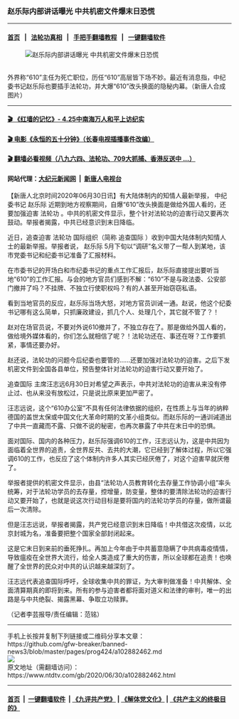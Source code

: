 ### 赵乐际内部讲话曝光 中共机密文件爆末日恐慌
------------------------

#### [首页](https://github.com/gfw-breaker/banned-news3/blob/master/README.md) &nbsp;&nbsp;|&nbsp;&nbsp; [法轮功真相](https://github.com/begood0513/basic/blob/master/README.md)  &nbsp;&nbsp;|&nbsp;&nbsp; [手把手翻墙教程](https://github.com/gfw-breaker/guides/wiki)  &nbsp;&nbsp;|&nbsp;&nbsp; [一键翻墙软件](https://github.com/gfw-breaker/nogfw/blob/master/README.md)  



<div><div class="featured_image">
 <figure>
  <img alt="赵乐际内部讲话曝光 中共机密文件爆末日恐慌" src="https://i.ntdtv.com/assets/uploads/2020/06/f2fd39abd094edcaf371c9ea665540a9-800x450.jpg"/>
 </figure><br/>
 <span class="caption">
  外界称“610”主任为死亡职位，历任“610”高层皆下场不妙。最近有消息指，中纪委书记赵乐际也要插手法轮功，并大爆“610”改头换面的隐秘内幕。（新唐人合成图片）
 </span>
</div>
</div><hr/>

#### [ 🎬  《红墙的记忆》- 4.25中南海万人和平上访纪实](http://141.164.39.94:10000/videos/legend/425.html)

#### [ 🎬  电影《永恒的五十分钟》（长春电视插播事件改编） ](http://141.164.39.94:10000/videos/news/ComingForYou-2.html)

#### [ 🎬  翻墙必看视频（八九六四、法轮功、709大抓捕、香港反送中 ...）](https://github.com/gfw-breaker/links/blob/master/banned.md)

#### 网站代理：[大纪元新闻网](http://167.172.10.89:10080/gb/) &nbsp;|&nbsp; [新唐人电视台](http://167.172.10.89:8808/gb/)

<div><div class="post_content" itemprop="articleBody">
 <p>
  【新唐人北京时间2020年06月30日讯】有大陆体制内的知情人最新举报，
  <ok href="https://www.ntdtv.com/gb/中纪委书记.htm">
   中纪委书记
  </ok>
  <ok href="https://www.ntdtv.com/gb/赵乐际.htm">
   赵乐际
  </ok>
  近期到地方视察期间，自爆“610”改头换面是做给外国人看的，还要加强迫害
  <ok href="https://www.ntdtv.com/gb/法轮功.htm">
   法轮功
  </ok>
  。中共的机密文件显示，整个针对法轮功的迫害行动又要再次鼓动。举报者揭露，中共已经意识到末日降临。
 </p>
 <p>
  近日，追查迫害
  <ok href="https://www.ntdtv.com/gb/法轮功.htm">
   法轮功
  </ok>
  国际组织（简称
  <ok href="https://www.ntdtv.com/gb/追查国际.htm">
   追查国际
  </ok>
  ）收到中国大陆体制内知情人士的最新举报。举报者说，
  <ok href="https://www.ntdtv.com/gb/赵乐际.htm">
   赵乐际
  </ok>
  5月下旬以“调研”名义带了一帮人到某地，该市党委书记和纪委书记准备了汇报材料。
 </p>
 <p>
  在市委书记的开场白和市纪委书记的重点工作汇报后，赵乐际直接提出要听当地“610”的工作汇报。与会的地方官员们感到不解：“610”不是与政法委、公安部门撤并了吗？不挂牌、不独立行使职权吗？有的人甚至开始窃窃私语。
 </p>
 <p>
  看到当地官员的反应，赵乐际当场大怒，对地方官员训诫一通。赵说，他这个纪委书记哪有这么简单，只抓廉政建设，抓几个人、处理几个，其它就不管了？！
 </p>
 <p>
  赵对在场官员说，不要对外说610撤并了，不独立存在了。那是做给外国人看的，做给境外媒体看的，你们怎么就相信了呢？！法轮功还在、事还在呀？工作要抓紧，事情还要办好。
 </p>
 <p>
  赵还说，法轮功的问题今后纪委也要管的……还要加强对法轮功的迫害。之后下发机密文件到全国各县单位，预告整体针对法轮功的迫害行动又要开始了。
 </p>
 <p>
  <ok href="https://www.ntdtv.com/gb/追查国际.htm">
   追查国际
  </ok>
  主席汪志远6月30日对希望之声表示，中共对法轮功的迫害从来没有停止过、也从来没有放松过，只是说比原来更加严密了。
 </p>
 <p>
  汪志远说，这个“610办公室”不具有任何法律依据的组织，在性质上与当年的纳粹德国的盖世太保或中国文化大革命时期的文革小组类似。而赵乐际的一通训诫道出了中共一直藏而不露、只做不说的秘密，也再次暴露了中共在末日中的恐惧。
 </p>
 <p>
  面对国际、国内的各种压力，赵乐际强调610的工作，汪志远认为，这是中共因为面临着全世界的追责，全世界反共、去共的大潮，它已经到了解体过程，所以它强调610的工作，也反应了这个体制内许多人其实已经厌倦了，对这个迫害早就厌倦了。
 </p>
 <p>
  举报者提供的机密文件显示，由县“法轮功人员教育转化去存量工作协调小组”率头统筹，对于法轮功学员的去存量，控增量，防变量，整体的要清除法轮功的迫害行动又要开始了，也就是说这次行动目标是要将国内的法轮功学员的存量，做所谓最后一次清除。
 </p>
 <p>
  但是汪志远说，举报者揭露，共产党已经意识到末日降临！中共借这次疫情，以北京封城为名，准备要把整个国家全部封闭起来。
 </p>
 <p>
  这是它末日到来前的垂死挣扎。再加上今年由于中共蓄意隐瞒了中共病毒疫情情，导致瘟疫在全世界大流行，给全人类造成了重大的伤害，所以全球都在追责！也唤醒了全世界的民众对中共的认识越来越深刻了。
 </p>
 <p>
  汪志远代表追查国际呼吁，全球收集中共的罪证，为大审判做准备！中共解体、全面清算期真的即将到来。所有的参与迫害者都将面对道义和法律的审判，唯一的出路是与中共绝裂、揭露黑幕、争取立功赎罪。
 </p>
 <p>
  （记者李芸报导/责任编辑：范铭）
 </p>
 <div class="single_ad">
 </div>
</div>
</div>
<hr/>
手机上长按并复制下列链接或二维码分享本文章：<br/>
https://github.com/gfw-breaker/banned-news3/blob/master/pages/prog424/a102882462.md <br/>
<a href='https://github.com/gfw-breaker/banned-news3/blob/master/pages/prog424/a102882462.md'><img src='https://github.com/gfw-breaker/banned-news3/blob/master/pages/prog424/a102882462.md.png'/></a> <br/>
原文地址（需翻墙访问）：https://www.ntdtv.com/gb/2020/06/30/a102882462.html


------------------------
#### [首页](https://github.com/gfw-breaker/banned-news3/blob/master/README.md) &nbsp;|&nbsp; [一键翻墙软件](https://github.com/gfw-breaker/nogfw/blob/master/README.md) &nbsp;| [《九评共产党》](https://github.com/gfw-breaker/9ping.md/blob/master/README.md#九评之一评共产党是什么) | [《解体党文化》](https://github.com/gfw-breaker/jtdwh.md/blob/master/README.md) | [《共产主义的终极目的》](https://github.com/gfw-breaker/gczydzjmd.md/blob/master/README.md)


<img src='http://gfw-breaker.win/banned-news3/pages/prog424/a102882462.md' width='0px' height='0px'/>
